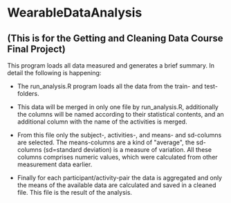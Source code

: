# WearableDataAnalysis
## (This is for the Getting and Cleaning Data Course Final Project)


This program loads all data measured and generates a brief summary. In detail the following is happening:

* The run_analysis.R program loads all the data from the train- and test-folders.

* This data will be merged in only one file by run_analysis.R, additionally the columns will be named according to their statistical    contents, and an additional column with the name of the activities is merged.

* From this file only the subject-, activities-, and means- and sd-columns are selected. The means-columns are a kind of "average", the sd-columns (sd=standard deviation) is a measure of variation. All these columns comprises numeric values, which were calculated from other measurement data earlier.

* Finally for each participant/activity-pair the data is aggregated and only the means of the available data are calculated and saved in a cleaned file. This file is the result of the analysis.
